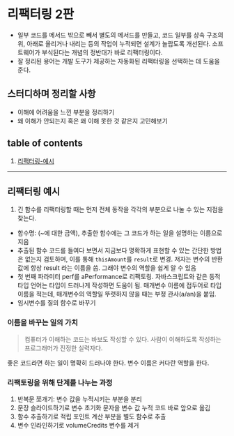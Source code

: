# 리팩터링 2판


- 일부 코드를 메서드 밖으로 빼서 별도의 메서드를 만들고, 코드 일부를 상속 구조의 위, 아래로 올리거나 내리는 등의 작업이 누적되면 설계가 놀랍도록 개선된다. 소프트웨어가 부식된다는 개념의 정반대가 바로 리팩터링이다.
- 잘 정리된 용어는 개발 도구가 제공하는 자동화된 리팩터링을 선택하는 데 도움을 준다.

## 스터디하며 정리할 사항
- 이해에 어려움을 느낀 부분을 정리하기
- 왜 이해가 안되는지 혹은 왜 이해 못한 것 같은지 고민해보기


## table of contents
1. [리팩터링-예시](#리팩터링-예시)


---



## 리팩터링 예시

1. 긴 함수를 리팩터링할 때는 먼저 전체 동작을 각각의 부분으로 나눌 수 있는 지점을 찾는다. 

- 함수명: (~에 대한 금액), 추출한 함수에는 그 코드가 하는 일을 설명하는 이름으로 지음
- 추출된 함수 코드를 들여다 보면서 지금보다 명확하게 표현할 수 있는 간단한 방법은 없는지 검토하며, 이를 통해 `thisAmount`를 `result`로 변경. 저자는 변수의 반환 값에 항상 result 라는 이름을 씀. 그래야 변수의 역할을 쉽게 알 수 있음
- 첫 번째 파라미터 perf를 aPerformance로 리팩토링. 자바스크립트와 같은 동적 타입 언어는 타입이 드러나게 작성하면 도움이 됨. 매개변수 이름에 접두어로 타입 이름을 적는데, 매개변수의 역할일 뚜렷하지 않을 때는 부정 관사(a/an)을 붙임.
- 임시변수를 질의 함수로 바꾸기

### 이름을 바꾸는 일의 가치

> 컴퓨터가 이해하는 코드는 바보도 작성할 수 있다. 사람이 이해하도록 작성하는 프로그래머가 진정한 실력자다.

좋은 코드라면 하는 일이 명확히 드러나야 한다. 변수 이름은 커다란 역할을 한다. 



### 리팩토링을 위해 단계를 나누는 과정
1. 반복문 쪼개기: 변수 값을 누적시키는 부분을 분리
1. 문장 슬라이드하기로 변수 초기화 문자을 변수 값 누적 코드 바로 앞으로 옮김
1. 함수 추출하기로 적립 포인트 계산 부분을 별도 함수로 추출
1. 변수 인라인하기로 volumeCredits 변수를 제거


